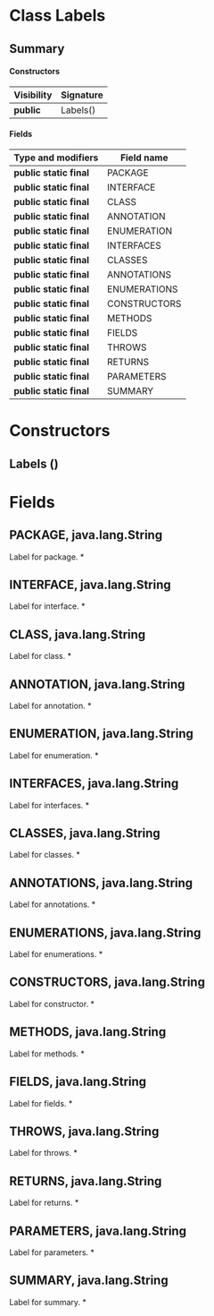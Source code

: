 Class Labels
============
Summary
-------
#### Constructors
| Visibility | Signature |
| ---------- | --------- |
| **public** | Labels()  |
#### Fields
| Type and modifiers      | Field name   |
| ----------------------- | ------------ |
| **public static final** | PACKAGE      |
| **public static final** | INTERFACE    |
| **public static final** | CLASS        |
| **public static final** | ANNOTATION   |
| **public static final** | ENUMERATION  |
| **public static final** | INTERFACES   |
| **public static final** | CLASSES      |
| **public static final** | ANNOTATIONS  |
| **public static final** | ENUMERATIONS |
| **public static final** | CONSTRUCTORS |
| **public static final** | METHODS      |
| **public static final** | FIELDS       |
| **public static final** | THROWS       |
| **public static final** | RETURNS      |
| **public static final** | PARAMETERS   |
| **public static final** | SUMMARY      |

Constructors
============
Labels ()
---------


Fields
======
PACKAGE, java.lang.String
-------------------------
Label for package. *

INTERFACE, java.lang.String
---------------------------
Label for interface. *

CLASS, java.lang.String
-----------------------
Label for class. *

ANNOTATION, java.lang.String
----------------------------
Label for annotation. *

ENUMERATION, java.lang.String
-----------------------------
Label for enumeration. *

INTERFACES, java.lang.String
----------------------------
Label for interfaces. *

CLASSES, java.lang.String
-------------------------
Label for classes. *

ANNOTATIONS, java.lang.String
-----------------------------
Label for annotations. *

ENUMERATIONS, java.lang.String
------------------------------
Label for enumerations. *

CONSTRUCTORS, java.lang.String
------------------------------
Label for constructor. *

METHODS, java.lang.String
-------------------------
Label for methods. *

FIELDS, java.lang.String
------------------------
Label for fields. *

THROWS, java.lang.String
------------------------
Label for throws. *

RETURNS, java.lang.String
-------------------------
Label for returns. *

PARAMETERS, java.lang.String
----------------------------
Label for parameters. *

SUMMARY, java.lang.String
-------------------------
Label for summary. *


